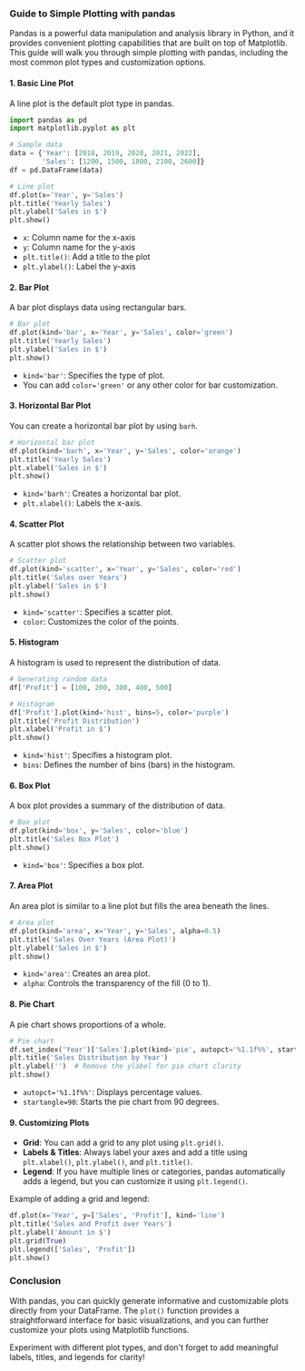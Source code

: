 ### Guide to Simple Plotting with pandas

Pandas is a powerful data manipulation and analysis library in Python, and it provides convenient plotting capabilities that are built on top of Matplotlib. This guide will walk you through simple plotting with pandas, including the most common plot types and customization options.

#### 1. **Basic Line Plot**
A line plot is the default plot type in pandas.

```python
import pandas as pd
import matplotlib.pyplot as plt

# Sample data
data = {'Year': [2018, 2019, 2020, 2021, 2022],
        'Sales': [1200, 1500, 1800, 2100, 2600]}
df = pd.DataFrame(data)

# Line plot
df.plot(x='Year', y='Sales')
plt.title('Yearly Sales')
plt.ylabel('Sales in $')
plt.show()
```

- `x`: Column name for the x-axis
- `y`: Column name for the y-axis
- `plt.title()`: Add a title to the plot
- `plt.ylabel()`: Label the y-axis

#### 2. **Bar Plot**
A bar plot displays data using rectangular bars.

```python
# Bar plot
df.plot(kind='bar', x='Year', y='Sales', color='green')
plt.title('Yearly Sales')
plt.ylabel('Sales in $')
plt.show()
```

- `kind='bar'`: Specifies the type of plot.
- You can add `color='green'` or any other color for bar customization.

#### 3. **Horizontal Bar Plot**
You can create a horizontal bar plot by using `barh`.

```python
# Horizontal bar plot
df.plot(kind='barh', x='Year', y='Sales', color='orange')
plt.title('Yearly Sales')
plt.xlabel('Sales in $')
plt.show()
```

- `kind='barh'`: Creates a horizontal bar plot.
- `plt.xlabel()`: Labels the x-axis.

#### 4. **Scatter Plot**
A scatter plot shows the relationship between two variables.

```python
# Scatter plot
df.plot(kind='scatter', x='Year', y='Sales', color='red')
plt.title('Sales over Years')
plt.ylabel('Sales in $')
plt.show()
```

- `kind='scatter'`: Specifies a scatter plot.
- `color`: Customizes the color of the points.

#### 5. **Histogram**
A histogram is used to represent the distribution of data.

```python
# Generating random data
df['Profit'] = [100, 200, 300, 400, 500]

# Histogram
df['Profit'].plot(kind='hist', bins=5, color='purple')
plt.title('Profit Distribution')
plt.xlabel('Profit in $')
plt.show()
```

- `kind='hist'`: Specifies a histogram plot.
- `bins`: Defines the number of bins (bars) in the histogram.

#### 6. **Box Plot**
A box plot provides a summary of the distribution of data.

```python
# Box plot
df.plot(kind='box', y='Sales', color='blue')
plt.title('Sales Box Plot')
plt.show()
```

- `kind='box'`: Specifies a box plot.

#### 7. **Area Plot**
An area plot is similar to a line plot but fills the area beneath the lines.

```python
# Area plot
df.plot(kind='area', x='Year', y='Sales', alpha=0.5)
plt.title('Sales Over Years (Area Plot)')
plt.ylabel('Sales in $')
plt.show()
```

- `kind='area'`: Creates an area plot.
- `alpha`: Controls the transparency of the fill (0 to 1).

#### 8. **Pie Chart**
A pie chart shows proportions of a whole.

```python
# Pie chart
df.set_index('Year')['Sales'].plot(kind='pie', autopct='%1.1f%%', startangle=90)
plt.title('Sales Distribution by Year')
plt.ylabel('')  # Remove the ylabel for pie chart clarity
plt.show()
```

- `autopct='%1.1f%%'`: Displays percentage values.
- `startangle=90`: Starts the pie chart from 90 degrees.

#### 9. **Customizing Plots**

- **Grid**: You can add a grid to any plot using `plt.grid()`.
- **Labels & Titles**: Always label your axes and add a title using `plt.xlabel()`, `plt.ylabel()`, and `plt.title()`.
- **Legend**: If you have multiple lines or categories, pandas automatically adds a legend, but you can customize it using `plt.legend()`.

Example of adding a grid and legend:

```python
df.plot(x='Year', y=['Sales', 'Profit'], kind='line')
plt.title('Sales and Profit over Years')
plt.ylabel('Amount in $')
plt.grid(True)
plt.legend(['Sales', 'Profit'])
plt.show()
```

### Conclusion
With pandas, you can quickly generate informative and customizable plots directly from your DataFrame. The `plot()` function provides a straightforward interface for basic visualizations, and you can further customize your plots using Matplotlib functions.

Experiment with different plot types, and don't forget to add meaningful labels, titles, and legends for clarity!